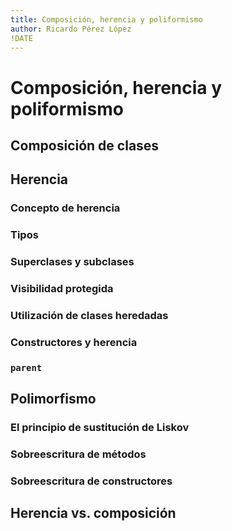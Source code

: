 ```yaml
---
title: Composición, herencia y poliformismo
author: Ricardo Pérez López
!DATE
---
```


# Composición, herencia y poliformismo

## Composición de clases

## Herencia

### Concepto de herencia

### Tipos

### Superclases y subclases

### Visibilidad protegida

### Utilización de clases heredadas

### Constructores y herencia

### `parent`

## Polimorfismo

### El principio de sustitución de Liskov

### Sobreescritura de métodos

### Sobreescritura de constructores

## Herencia vs. composición

